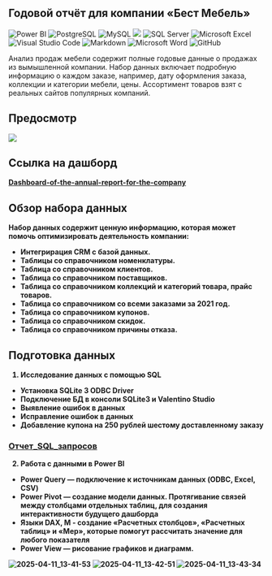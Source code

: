 ## Годовой отчёт для компании «Бест Мебель»


![Power BI](https://img.shields.io/badge/power_bi-F2C811?style=for-the-badge&logo=powerbi&logoColor=black)
![PostgreSQL](https://img.shields.io/badge/PostgreSQL-316192?style=for-the-badge&logo=postgresql&logoColor=white)
![MySQL](https://img.shields.io/badge/mysql-4479A1.svg?style=for-the-badge&logo=mysql&logoColor=white)
![](https://img.shields.io/badge/SQLite-07405E?style=for-the-badge&logo=sqlite&logoColor=white)
![SQL Server](https://img.shields.io/badge/Microsoft_SQL_Server-CC2927?style=for-the-badge&logo=microsoft-sql-server&logoColor=white)
![Microsoft Excel](https://img.shields.io/badge/Microsoft_Excel-217346?style=for-the-badge&logo=microsoft-excel&logoColor=white)
![Visual Studio Code](https://img.shields.io/badge/Visual%20Studio%20Code-0078d7.svg?style=for-the-badge&logo=visual-studio-code&logoColor=white)
![Markdown](https://img.shields.io/badge/markdown-%23000000.svg?style=for-the-badge&logo=markdown&logoColor=white)
![Microsoft Word](https://img.shields.io/badge/Microsoft_Word-2B579A?style=for-the-badge&logo=microsoft-word&logoColor=white)
![GitHub](https://img.shields.io/badge/github-%23121011.svg?style=for-the-badge&logo=github&logoColor=white)

Анализ продаж мебели содержит полные годовые данные о продажах из вымышленной компании. Набор данных включает подробную информацию о каждом заказе, например, дату оформления заказа, коллекции и категории мебели, цены. Ассортимент товаров взят с реальных сайтов популярных компаний.

## Предосмотр
![](https://github.com/Nadezhda2024/-/blob/main/%D0%BF%D1%80%D0%B5%D0%B4%D0%BE%D1%81%D0%BC%D0%BE%D1%82%D1%80-%D0%B3%D0%BE%D0%B4%D0%BE%D0%B2%D0%BE%D0%B9-%D0%BE%D1%82%D1%87%D0%B5%D1%82%20%D0%B3%D0%B8%D1%84%D0%BA%D0%B0.gif)
## Ссылка на дашборд
<b>[Dashboard-of-the-annual-report-for-the-company](https://app.powerbi.com/links/rQo8bNyIV2?ctid=b820ef4f-c5fc-4e01-b3e4-6d2ad14931c8&pbi_source=linkShare)

## Обзор набора данных

Набор данных содержит ценную информацию, которая может помочь оптимизировать деятельность компании:
- Интегрирация CRM с базой данных.
- Таблицы со справочником номенклатуры.
- Таблица со справочником клиентов.
- Таблица со справочником поставщиков.
- Таблица со справочником коллекций и категорий товара, прайс товаров.
- Таблица со справочником со всеми заказами за 2021 год.
- Таблица со справочником купонов.
- Таблица со справочником скидок.
- Таблица со справочником причины отказа.

## Подготовка данных

1. **Исследование данных с помощью SQL**
  - Установка SQLite 3 ODBC Driver
  - Подключение БД в консоли SQLite3 и Valentino Studio
  - Выявление ошибок в данных
  - Исправление ошибок в данных
  - Добавление купона на 250 рублей шестому доставленному заказу

### [Отчет_SQL_запросов](https://github.com/Nadezhda2024/Dashboard-of-the-annual-report-for-the-company/blob/main/%D0%9E%D1%82%D1%87%D0%B5%D1%82-SQL-%D0%B7%D0%B0%D0%BF%D1%80%D0%BE%D1%81%D0%BE%D0%B2.pdf)

2. **Работа с данными в Power BI**
  - Power Query — подключение к источникам данных (ODBC, Excel, CSV)
  - Power Pivot — создание модели данных. Протягивание связей между столбцами отдельных таблиц, для создания интерактивности будущего дашборда
  - Языки DAX, М - создание «Расчетных столбцов», «Расчетных таблиц» и «Мер», которые помогут рассчитать значение для любого показателя
  - Power View — рисование графиков и диаграмм.

![2025-04-11_13-41-53](https://github.com/user-attachments/assets/a2d04e54-ba80-4d19-955f-7e331aa19c6b)
![2025-04-11_13-42-51](https://github.com/user-attachments/assets/2a012cc6-16d4-4c62-8eb6-83090f4b8416)
![2025-04-11_13-43-34](https://github.com/user-attachments/assets/c9fbb89a-a8d6-4eb7-8ba7-2a7eb0f19f8b)






